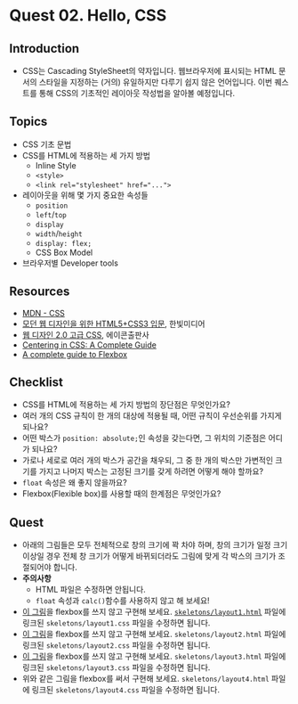 # Quest 02. Hello, CSS


## Introduction
* CSS는 Cascading StyleSheet의 약자입니다. 웹브라우저에 표시되는 HTML 문서의 스타일을 지정하는 (거의) 유일하지만 다루기 쉽지 않은 언어입니다. 이번 퀘스트를 통해 CSS의 기초적인 레이아웃 작성법을 알아볼 예정입니다.

## Topics
* CSS 기초 문법
* CSS를 HTML에 적용하는 세 가지 방법
  * Inline Style
  * `<style>`
  * `<link rel="stylesheet" href="...">`
* 레이아웃을 위해 몇 가지 중요한 속성들
  * `position`
  * `left`/`top`
  * `display`
  * `width`/`height`
  * `display: flex;`
  * CSS Box Model
* 브라우저별 Developer tools

## Resources
* [MDN - CSS](https://developer.mozilla.org/ko/docs/Web/CSS)
* [모던 웹 디자인을 위한 HTML5+CSS3 입문](http://www.yes24.com/24/Goods/15683538?Acode=101), 한빛미디어
* [웹 디자인 2.0 고급 CSS](http://www.yes24.com/24/Goods/2808075?Acode=101), 에이콘출판사
* [Centering in CSS: A Complete Guide](https://css-tricks.com/centering-css-complete-guide/)
* [A complete guide to Flexbox](https://css-tricks.com/snippets/css/a-guide-to-flexbox/)

## Checklist
* CSS를 HTML에 적용하는 세 가지 방법의 장단점은 무엇인가요?
* 여러 개의 CSS 규칙이 한 개의 대상에 적용될 때, 어떤 규칙이 우선순위를 가지게 되나요?
* 어떤 박스가 `position: absolute;`인 속성을 갖는다면, 그 위치의 기준점은 어디가 되나요?
* 가로나 세로로 여러 개의 박스가 공간을 채우되, 그 중 한 개의 박스만 가변적인 크기를 가지고 나머지 박스는 고정된 크기를 갖게 하려면 어떻게 해야 할까요?
* `float` 속성은 왜 좋지 않을까요?
* Flexbox(Flexible box)를 사용할 때의 한계점은 무엇인가요?

## Quest
* 아래의 그림들은 모두 전체적으로 창의 크기에 꽉 차야 하며, 창의 크기가 일정 크기 이상일 경우 전체 창 크기가 어떻게 바뀌되더라도 그림에 맞게 각 박스의 크기가 조절되어야 합니다.
* **주의사항**
  * HTML 파일은 수정하면 안됩니다.
  * `float` 속성과 `calc()`함수를 사용하지 않고 해 보세요!
* [이 그림](layout1.png)을 flexbox를 쓰지 않고 구현해 보세요. [`skeletons/layout1.html`](skeletons/layout1.html) 파일에 링크된 `skeletons/layout1.css` 파일을 수정하면 됩니다.
* [이 그림](layout2.png)을 flexbox를 쓰지 않고 구현해 보세요. `skeletons/layout2.html` 파일에 링크된 `skeletons/layout2.css` 파일을 수정하면 됩니다.
* [이 그림](layout3.png)을 flexbox를 쓰지 않고 구현해 보세요. `skeletons/layout3.html` 파일에 링크된 `skeletons/layout3.css` 파일을 수정하면 됩니다.
* 위와 같은 그림을 flexbox를 써서 구현해 보세요. `skeletons/layout4.html` 파일에 링크된 `skeletons/layout4.css` 파일을 수정하면 됩니다.

